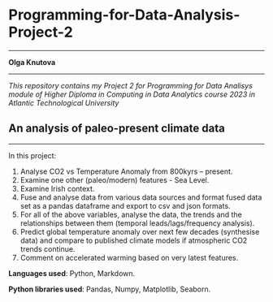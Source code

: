 # Programming-for-Data-Analysis-Project-2
---
**Olga Knutova**
***
*This repository contains my Project 2 
for Programming for Data Analisys module
of Higher Diploma in Computing in Data Analytics course 2023
in Atlantic Technological University*

## An analysis of paleo-present climate data

***
In this project:
1. Analyse CO2 vs Temperature Anomaly from 800kyrs – present.
2. Examine one other (paleo/modern) features - Sea Level.
3. Examine Irish context.
4. Fuse and analyse data from various data sources and format fused data set as a pandas dataframe and export to csv and json formats.
5. For all of the above variables, analyse the data, the trends and the relationships between them (temporal leads/lags/frequency analysis).
6. Predict global temperature anomaly over next few decades (synthesise data) and compare to published climate models if atmospheric CO2 trends continue.
7. Comment on accelerated warming based on very latest features.


**Languages used**: Python, Markdown.

**Python libraries used**: Pandas, Numpy, Matplotlib, Seaborn.